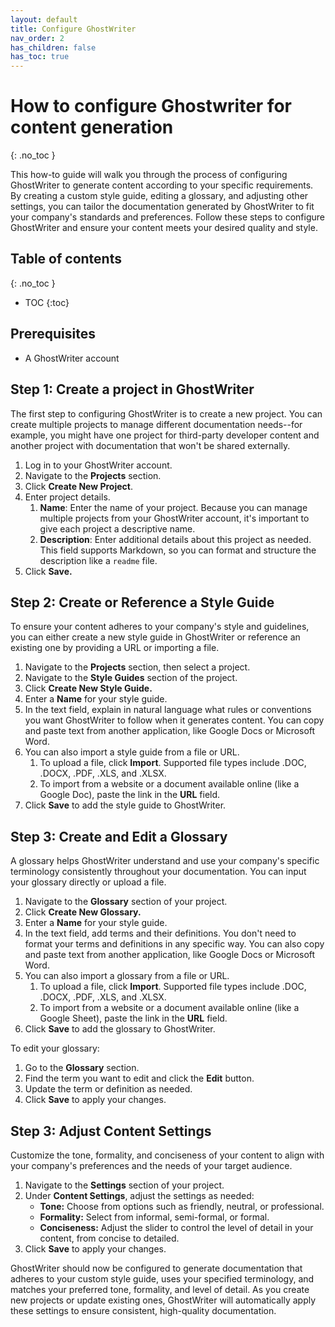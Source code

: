 ```yaml
---
layout: default
title: Configure GhostWriter
nav_order: 2
has_children: false
has_toc: true
---
```


# How to configure Ghostwriter for content generation
{: .no_toc }

This how-to guide will walk you through the process of configuring GhostWriter to generate content according to your specific requirements. By creating a custom style guide, editing a glossary, and adjusting other settings, you can tailor the documentation generated by GhostWriter to fit your company's standards and preferences. Follow these steps to configure GhostWriter and ensure your content meets your desired quality and style.

## Table of contents
{: .no_toc }

- TOC
{:toc}

## Prerequisites

- A GhostWriter account

## Step 1: Create a project in GhostWriter

The first step to configuring GhostWriter is to create a new project. You can create multiple projects to manage different documentation needs--for example, you might have one project for third-party developer content and another project with documentation that won't be shared externally.

1. Log in to your GhostWriter account.
1. Navigate to the **Projects** section.
1. Click **Create New Project**.
1. Enter project details.
   1. **Name**: Enter the name of your project. Because you can manage multiple projects from your GhostWriter account, it's important to give each project a descriptive name.
   1. **Description**: Enter additional details about this project as needed. This field supports Markdown, so you can format and structure the description like a ```readme``` file.
1. Click **Save.**

## Step 2: Create or Reference a Style Guide

To ensure your content adheres to your company's style and guidelines, you can either create a new style guide in GhostWriter or reference an existing one by providing a URL or importing a file.

1. Navigate to the **Projects** section, then select a project.
1. Navigate to the **Style Guides** section of the project. 
1. Click **Create New Style Guide.**
1. Enter a **Name** for your style guide.
1. In the text field, explain in natural language what rules or conventions you want GhostWriter to follow when it generates content. You can copy and paste text from another application, like Google Docs or Microsoft Word.
1. You can also import a style guide from a file or URL. 
   1. To upload a file, click **Import**. Supported file types include .DOC, .DOCX, .PDF, .XLS, and .XLSX.
   1. To import from a website or a document available online (like a Google Doc), paste the link in the **URL** field.
6. Click **Save** to add the style guide to GhostWriter.

## Step 3: Create and Edit a Glossary

A glossary helps GhostWriter understand and use your company's specific terminology consistently throughout your documentation. You can input your glossary directly or upload a file.

1. Navigate to the **Glossary** section of your project.
1. Click **Create New Glossary.**
1. Enter a **Name** for your style guide.
1. In the text field, add terms and their definitions. You don't need to format your terms and definitions in any specific way. You can also copy and paste text from another application, like Google Docs or Microsoft Word.
1. You can also import a glossary from a file or URL. 
   1. To upload a file, click **Import**. Supported file types include .DOC, .DOCX, .PDF, .XLS, and .XLSX.
   1. To import from a website or a document available online (like a Google Sheet), paste the link in the **URL** field.
1. Click **Save** to add the glossary to GhostWriter.

To edit your glossary:

1. Go to the **Glossary** section.
2. Find the term you want to edit and click the **Edit** button.
3. Update the term or definition as needed.
4. Click **Save** to apply your changes.

## Step 3: Adjust Content Settings

Customize the tone, formality, and conciseness of your content to align with your company's preferences and the needs of your target audience.

1. Navigate to the **Settings** section of your project.
1. Under **Content Settings**, adjust the settings as needed:
   - **Tone:** Choose from options such as friendly, neutral, or professional.
   - **Formality:** Select from informal, semi-formal, or formal.
   - **Conciseness:** Adjust the slider to control the level of detail in your content, from concise to detailed.
4. Click **Save** to apply your changes.

GhostWriter should now be configured to generate documentation that adheres to your custom style guide, uses your specified terminology, and matches your preferred tone, formality, and level of detail. As you create new projects or update existing ones, GhostWriter will automatically apply these settings to ensure consistent, high-quality documentation.
